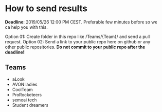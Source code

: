 # How to send results

**Deadline**: 2019/05/26 12:00 PM CEST. Preferable few minutes before so we ca help you with this.

Option 01: Create folder in this repo like /Teams/{Team}/ and send a pull request.
Option 02: Send a link to your public repo here on github or any other public repositories. **Do not commit to your public repo after the deadline!**


## Teams
* aLook
* AVON ladies
* CoolTeam
* ProRocketeers
* semeai tech
* Student dreamers


